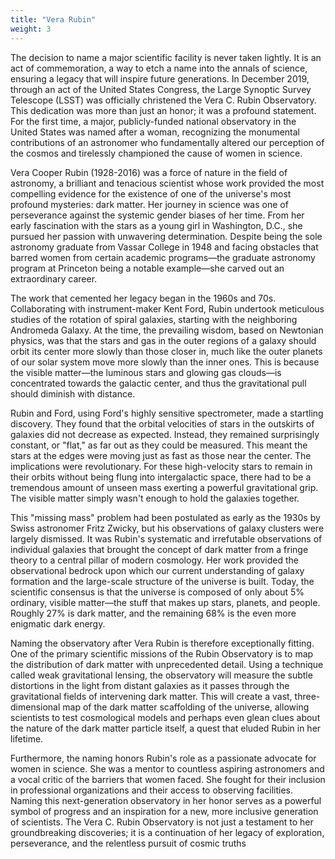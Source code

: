 ```yaml
---
title: "Vera Rubin"
weight: 3
---
```

The decision to name a major scientific facility is never taken lightly. It is an act of commemoration, a way to etch a name into the annals of science, ensuring a legacy that will inspire future generations. In December 2019, through an act of the United States Congress, the Large Synoptic Survey Telescope (LSST) was officially christened the Vera C. Rubin Observatory. This dedication was more than just an honor; it was a profound statement. For the first time, a major, publicly-funded national observatory in the United States was named after a woman, recognizing the monumental contributions of an astronomer who fundamentally altered our perception of the cosmos and tirelessly championed the cause of women in science.


Vera Cooper Rubin (1928-2016) was a force of nature in the field of astronomy, a brilliant and tenacious scientist whose work provided the most compelling evidence for the existence of one of the universe's most profound mysteries: dark matter. Her journey in science was one of perseverance against the systemic gender biases of her time. From her early fascination with the stars as a young girl in Washington, D.C., she pursued her passion with unwavering determination. Despite being the sole astronomy graduate from Vassar College in 1948 and facing obstacles that barred women from certain academic programs—the graduate astronomy program at Princeton being a notable example—she carved out an extraordinary career.




The work that cemented her legacy began in the 1960s and 70s. Collaborating with instrument-maker Kent Ford, Rubin undertook meticulous studies of the rotation of spiral galaxies, starting with the neighboring Andromeda Galaxy. At the time, the prevailing wisdom, based on Newtonian physics, was that the stars and gas in the outer regions of a galaxy should orbit its center more slowly than those closer in, much like the outer planets of our solar system move more slowly than the inner ones. This is because the visible matter—the luminous stars and glowing gas clouds—is concentrated towards the galactic center, and thus the gravitational pull should diminish with distance.


Rubin and Ford, using Ford's highly sensitive spectrometer, made a startling discovery. They found that the orbital velocities of stars in the outskirts of galaxies did not decrease as expected. Instead, they remained surprisingly constant, or "flat," as far out as they could be measured. This meant the stars at the edges were moving just as fast as those near the center. The implications were revolutionary. For these high-velocity stars to remain in their orbits without being flung into intergalactic space, there had to be a tremendous amount of unseen mass exerting a powerful gravitational grip. The visible matter simply wasn't enough to hold the galaxies together.


This "missing mass" problem had been postulated as early as the 1930s by Swiss astronomer Fritz Zwicky, but his observations of galaxy clusters were largely dismissed. It was Rubin's systematic and irrefutable observations of individual galaxies that brought the concept of dark matter from a fringe theory to a central pillar of modern cosmology. Her work provided the observational bedrock upon which our current understanding of galaxy formation and the large-scale structure of the universe is built. Today, the scientific consensus is that the universe is composed of only about 5% ordinary, visible matter—the stuff that makes up stars, planets, and people. Roughly 27% is dark matter, and the remaining 68% is the even more enigmatic dark energy.


Naming the observatory after Vera Rubin is therefore exceptionally fitting. One of the primary scientific missions of the Rubin Observatory is to map the distribution of dark matter with unprecedented detail. Using a technique called weak gravitational lensing, the observatory will measure the subtle distortions in the light from distant galaxies as it passes through the gravitational fields of intervening dark matter. This will create a vast, three-dimensional map of the dark matter scaffolding of the universe, allowing scientists to test cosmological models and perhaps even glean clues about the nature of the dark matter particle itself, a quest that eluded Rubin in her lifetime.


Furthermore, the naming honors Rubin's role as a passionate advocate for women in science. She was a mentor to countless aspiring astronomers and a vocal critic of the barriers that women faced. She fought for their inclusion in professional organizations and their access to observing facilities. Naming this next-generation observatory in her honor serves as a powerful symbol of progress and an inspiration for a new, more inclusive generation of scientists. The Vera C. Rubin Observatory is not just a testament to her groundbreaking discoveries; it is a continuation of her legacy of exploration, perseverance, and the relentless pursuit of cosmic truths